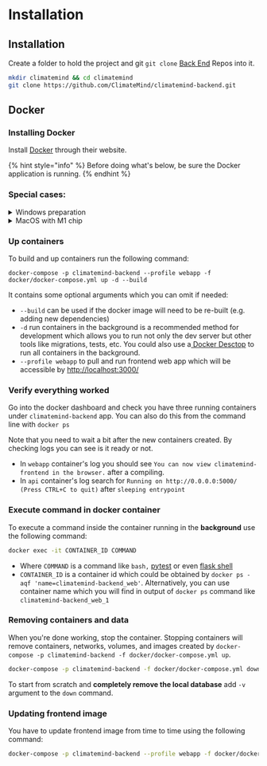 # Installation

## Installation

Create a folder to hold the project and git `git clone` [Back End](https://github.com/ClimateMind/climatemind-backend) Repos into it.

```bash
mkdir climatemind && cd climatemind
git clone https://github.com/ClimateMind/climatemind-backend.git
```

## Docker

### Installing Docker

Install [Docker](https://www.docker.com/products/docker-desktop) through their website.

{% hint style="info" %}
Before doing what's below, be sure the Docker application is running.
{% endhint %}

### Special cases:

<details>

<summary>Windows preparation</summary>

Windows users may experience problems with building or starting the containers if your system automatically converts Unix line endings ('\n') to DOS line endings ('\r\n'). You can prevent this from happening by running the command below.

```bash
git config --global core.autocrlf false
```

</details>

<details>

<summary>MacOS with M1 chip</summary>

M1 chip requires a special \`yml\` file. Use \`docker/docker-compose.m1.yml\` file in the commands below.

</details>

### Up containers

To build and up containers run the following command:

```
docker-compose -p climatemind-backend --profile webapp -f docker/docker-compose.yml up -d --build
```

It contains some optional arguments which you can omit if needed:

* `--build` can be used if the docker image will need to be re-built (e.g. adding new dependencies)
* `-d` run containers in the background is a recommended method for development which allows you to run not only the dev server but other tools like migrations, tests, etc. You could also use a[ Docker Desctop](https://www.docker.com/products/docker-desktop/) to run all containers in the background.
* `--profile webapp` to pull and run frontend web app which will be accessible by [http://localhost:3000/](http://localhost:3000/)

### Verify everything worked

Go into the docker dashboard and check you have three running containers under `climatemind-backend` app. You can also do this from the command line with `docker ps`

Note that you need to wait a bit after the new containers created. By checking logs you can see is it ready or not.

* In `webapp` container's log you should see `You can now view climatemind-frontend in the browser.` after a compiling.
* In `api` container's log search for `Running on http://0.0.0.0:5000/ (Press CTRL+C to quit)` after `sleeping entrypoint`

### Execute command in docker container

To execute a command inside the container running in the **background** use the following command:

```bash
docker exec -it CONTAINER_ID COMMAND
```

* Where `COMMAND` is a command like `bash,` [pytest](development/unit-tests.md#pytest) or even [flask shell](https://flask.palletsprojects.com/en/2.0.x/shell/)
* `CONTAINER_ID` is a container id which could be obtained by `docker ps -aqf 'name=climatemind-backend_web'`. Alternatively, you can use container name which you will find in output of `docker ps` command like `climatemind-backend_web_1`

### Removing containers and data

When you're done working, stop the container. Stopping containers will remove containers, networks, volumes, and images created by `docker-compose -p climatemind-backend -f docker/docker-compose.yml up`.

```bash
docker-compose -p climatemind-backend -f docker/docker-compose.yml down
```

To start from scratch and **completely remove the local database** add `-v` argument to the `down` command.

### Updating frontend image

You have to update frontend image from time to time using the following command:

```bash
docker-compose -p climatemind-backend --profile webapp -f docker/docker-compose.yml pull
```
